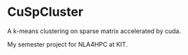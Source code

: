 # CuSpCluster

A k-means clustering on sparse matrix accelerated by cuda.

My semester project for NLA4HPC at KIT.
